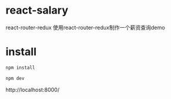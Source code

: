 # react-salary
react-router-redux 使用react-router-redux制作一个薪资查询demo
# install
```javascript
npm install
```
```javascript
npm dev
```
http://localhost:8000/
